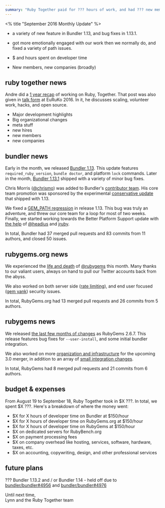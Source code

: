 ```yaml
---
summary: "Ruby Together paid for ??? hours of work, and had ??? new members join. This month we ???"
---
```


<% title "September 2016 Monthly Update" %>

* a variety of new feature in Bundler 1.13, and bug fixes in 1.13.1.
* got more emotionally engaged with our work then we normally do, and fixed a variety of path issues.

* $ and hours spent on developer time
* New members, new companies (broadly)

## ruby together news

Andre did a [1 year recap](https://rubytogether.org/news/2016-09-27-a-year-of-ruby-together) of working on Ruby, Together. That post was also given in [talk form](https://speakerdeck.com/indirect/a-year-of-ruby-together) at EuRuKo 2016. In it, he discusses scaling, volunteer work, hacks, and open source.

* Major development highlights
* Big organizational changes
* meta stuff
* new hires
* new members
* new companies

## bundler news

Early in the month, we released [Bundler 1.13](http://bundler.io/blog/2016/09/08/bundler-1-13.html). This update features `required_ruby_version`, `bundle doctor`, and platform `lock` commands. Later in the month, [Bundler 1.13.1](https://github.com/bundler/bundler/milestone/32?closed=1) shipped with a variety of minor bug fixes.

Chris Morris ([@chrismo](https://github.com/chrismo)) was added to Bundler's [contributor team](http://bundler.io/contributors.html). His core team promotion was sponsored by the experimental [conservative update](http://bundler.io/blog/#experimental-conservative-updates) that shipped with 1.13.

We fixed a [GEM_PATH regression](https://github.com/bundler/bundler/pull/4992) in release 1.13. This bug was truly an adventure, and threw our core team for a loop for most of two weeks. Finally, we started working towards the Better Platform Support update with [the help](https://github.com/bundler/bundler/issues/4984) of [@headius](https://github.com/headius) and [jruby](http://jruby.org/).

In total, Bundler had 37 merged pull requests and 83 commits from 11 authors, and closed 50 issues.

## rubygems.org news

We experienced the [life and death](https://github.com/rubygems/rubygems.org/issues/1429) of [@rubygems](https://twitter.com/rubygems) this month. Many thanks to our valiant users, always on hand to pull our Twitter accounts back from the abyss.

We also worked on both server side ([rate limiting](https://github.com/rubygems/rubygems.org/pull/1414)), and end user focused ([gem yank](https://github.com/rubygems/rubygems.org/pull/1396)) security issues.

In total, RubyGems.org had 13 merged pull requests and 26 commits from 5 authors.

## rubygems news

We released [the last few months of changes](https://github.com/rubygems/rubygems/pulls?utf8=%E2%9C%93&q=merged%3A2016-06-22..2016-09-26) as RubyGems 2.6.7. This release features bug fixes for `--user-install`, and some initial bundler integration.

We also worked on more [organization and infrastructure](https://github.com/rubygems/rubygems/issues/1681) for the upcoming 3.0 merger, in addition to an array of [small integration changes](https://github.com/bundler/bundler/pulls?utf8=%E2%9C%93&q=merged%3A2016-09-01..2016-09-27%20rubygems%20).

In total, RubyGems had 8 merged pull requests and 21 commits from 6 authors.

## budget & expenses

From August 19 to September 18, Ruby Together took in $X ???. In total, we spent $X ???. Here's a breakdown of where the money went:

* $X for X hours of developer time on Bundler at $150/hour
* $X for X hours of developer time on RubyGems.org at $150/hour
* $X for X hours of developer time on RubyGems at $150/hour
* $X on dedicated servers for RubyBench.org
* $X on payment processing fees
* $X on company overhead like hosting, services, software, hardware, taxes, etc.
* $X on accounting, copywriting, design, and other professional services

## future plans

??? Bundler 1.13.2 and / or Bundler 1.14 - held off due to [bundler/bundler#4956](https://github.com/bundler/bundler/pull/4956) and [bundler/bundler#4976](https://github.com/bundler/bundler/pull/4976)

Until next time,<br>
Lynn and the Ruby Together team
